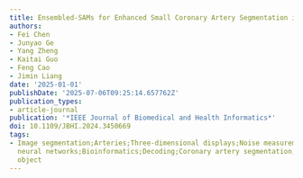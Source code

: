 ```yaml
---
title: Ensembled-SAMs for Enhanced Small Coronary Artery Segmentation in CCTA Images
authors:
- Fei Chen
- Junyao Ge
- Yang Zheng
- Kaitai Guo
- Feng Cao
- Jimin Liang
date: '2025-01-01'
publishDate: '2025-07-06T09:25:14.657762Z'
publication_types:
- article-journal
publication: '*IEEE Journal of Biomedical and Health Informatics*'
doi: 10.1109/JBHI.2024.3450669
tags:
- Image segmentation;Arteries;Three-dimensional displays;Noise measurement;Artificial
  neural networks;Bioinformatics;Decoding;Coronary artery segmentation;noisy prompts;SAM;small
  object
---
```

